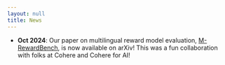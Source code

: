 ```yaml
---
layout: null
title: News
---
```


- **Oct 2024**: Our paper on multilingual reward model evaluation, [M-RewardBench](https://arxiv.org/abs/2410.15522), is now available on arXiv! This was a fun collaboration with folks at Cohere and Cohere for AI!
